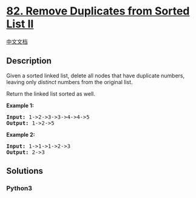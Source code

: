 # [82. Remove Duplicates from Sorted List II](https://leetcode.com/problems/remove-duplicates-from-sorted-list-ii)

[中文文档](/leetcode/0000-0099/0082.Remove%20Duplicates%20from%20Sorted%20List%20II/README.md)

## Description

<p>Given a sorted linked list, delete all nodes that have duplicate numbers, leaving only <em>distinct</em> numbers from the original list.</p>

<p>Return the linked list sorted as well.</p>

<p><strong>Example 1:</strong></p>

<pre>
<strong>Input:</strong> 1-&gt;2-&gt;3-&gt;3-&gt;4-&gt;4-&gt;5
<strong>Output:</strong> 1-&gt;2-&gt;5
</pre>

<p><strong>Example 2:</strong></p>

<pre>
<strong>Input:</strong> 1-&gt;1-&gt;1-&gt;2-&gt;3
<strong>Output:</strong> 2-&gt;3
</pre>


## Solutions

<!-- tabs:start -->

### **Python3**

```python

```

<!-- tabs:end -->
